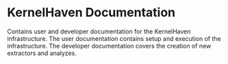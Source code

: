 # KernelHaven Documentation

Contains user and developer documentation for the KernelHaven infrastructure.
The user documentation contains setup and execution of the infrastructure.
The developer documentation covers the creation of new extractors and analyzes.
